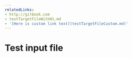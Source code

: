 ```yaml
---
relatedLinks:
- http://gitbook.com
- testTargetFileWithH1.md
- '[Here is custom link text](testTargetFileCustom.md)'
---
```

# Test input file

